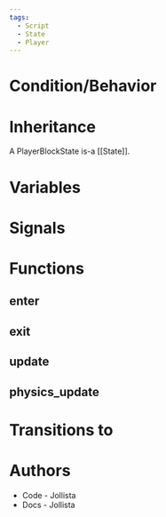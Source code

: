 ```yaml
---
tags:
  - Script
  - State
  - Player
---
```

# Condition/Behavior
# Inheritance
A PlayerBlockState is-a [[State]].
# Variables
# Signals
# Functions
## enter
## exit
## update
## physics_update
# Transitions to

# Authors
- Code - Jollista
- Docs - Jollista
